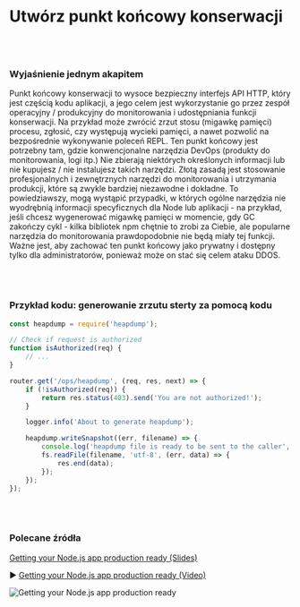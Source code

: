 # Utwórz punkt końcowy konserwacji

<br/><br/>

### Wyjaśnienie jednym akapitem

Punkt końcowy konserwacji to wysoce bezpieczny interfejs API HTTP, który jest częścią kodu aplikacji, a jego celem jest wykorzystanie go przez zespół operacyjny / produkcyjny do monitorowania i udostępniania funkcji konserwacji. Na przykład może zwrócić zrzut stosu (migawkę pamięci) procesu, zgłosić, czy występują wycieki pamięci, a nawet pozwolić na bezpośrednie wykonywanie poleceń REPL. Ten punkt końcowy jest potrzebny tam, gdzie konwencjonalne narzędzia DevOps (produkty do monitorowania, logi itp.) Nie zbierają niektórych określonych informacji lub nie kupujesz / nie instalujesz takich narzędzi. Złotą zasadą jest stosowanie profesjonalnych i zewnętrznych narzędzi do monitorowania i utrzymania produkcji, które są zwykle bardziej niezawodne i dokładne. To powiedziawszy, mogą wystąpić przypadki, w których ogólne narzędzia nie wyodrębnią informacji specyficznych dla Node lub aplikacji - na przykład, jeśli chcesz wygenerować migawkę pamięci w momencie, gdy GC zakończy cykl - kilka bibliotek npm chętnie to zrobi za Ciebie, ale popularne narzędzia do monitorowania prawdopodobnie nie będą miały tej funkcji. Ważne jest, aby zachować ten punkt końcowy jako prywatny i dostępny tylko dla administratorów, ponieważ może on stać się celem ataku DDOS.

<br/><br/>

### Przykład kodu: generowanie zrzutu sterty za pomocą kodu

```javascript
const heapdump = require('heapdump');

// Check if request is authorized 
function isAuthorized(req) {
    // ...
}

router.get('/ops/heapdump', (req, res, next) => {
    if (!isAuthorized(req)) {
        return res.status(403).send('You are not authorized!');
    }

    logger.info('About to generate heapdump');

    heapdump.writeSnapshot((err, filename) => {
        console.log('heapdump file is ready to be sent to the caller', filename);
        fs.readFile(filename, 'utf-8', (err, data) => {
            res.end(data);
        });
    });
});
```

<br/><br/>

### Polecane źródła

[Getting your Node.js app production ready (Slides)](http://naugtur.pl/pres3/node2prod)

▶ [Getting your Node.js app production ready (Video)](https://www.youtube.com/watch?v=lUsNne-_VIk)

![Getting your Node.js app production ready](./assets/images/createmaintenanceendpoint1.png)
